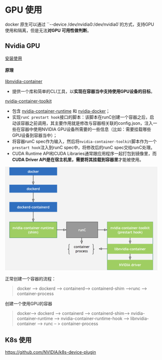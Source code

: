 # GPU 使用

docker 原生可以通过 ``--device /dev/nvidia0:/dev/nvidia0`的方式，支持GPU使用和隔离，但是无法**对GPU 可用性做判断**。

## Nvidia GPU

[安装使用](https://docs.nvidia.com/datacenter/cloud-native/container-toolkit/latest/install-guide.html)

#### 原理

[libnvidia-container](https://github.com/NVIDIA/libnvidia-container)

- 提供一个库和简单的CLI工具，以**实现在容器当中支持使用GPU设备的目标**。

[nvidia-container-toolkit](https://github.com/NVIDIA/nvidia-container-toolkit)

- 包含 [nvidia-container-runtime](https://github.com/NVIDIA/nvidia-container-runtime) 和 [nvidia-docker](https://github.com/NVIDIA/nvidia-docker)；
- 实现`runC prestart hook`接口的脚本：该脚本在runC创建一个容器之后，启动该容器之前调用，其主要作用就是修改与容器相关联的config.json，注入一些在容器中使用NVIDIA GPU设备所需要的一些信息（比如：需要挂载哪些GPU设备到容器当中）；
- 将容器runC spec作为输入，然后将`nvidia-container-toolkit`脚本作为一个`prestart hook`注入到runC spec中，将修改后的runC spec交给runC处理。
- CUDA Runtime API和CUDA Libraries通常跟应用程序一起打包到镜像里，而**CUDA Driver API是在宿主机里，需要将其挂载到容器里**才能被使用。

<img src="pics/image-20221122103847948.png" alt="image-20221122103847948" style="zoom: 67%;" />



正常创建一个容器的流程：

> docker --> dockerd --> containerd–> containerd-shim -->runc --> container-process

创建一个使用GPU的容器

> docker–> dockerd --> containerd --> containerd-shim–> nvidia-container-runtime --> nvidia-container-runtime-hook --> libnvidia-container --> runc – > container-process




## K8s 使用

https://github.com/NVIDIA/k8s-device-plugin
